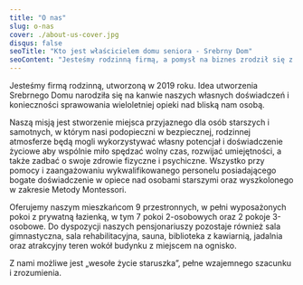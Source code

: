 ```yaml
---
title: "O nas"
slug: o-nas
cover: ./about-us-cover.jpg
disqus: false
seoTitle: "Kto jest właścicielem domu seniora - Srebrny Dom"
seoContent: "Jesteśmy rodzinną firmą, a pomysł na biznes zrodził się z pasji do opieki na osobami starszymi."
---
```


Jesteśmy firmą rodzinną, utworzoną w 2019 roku. Idea utworzenia Srebrnego Domu narodziła się na kanwie naszych własnych doświadczeń i konieczności sprawowania wieloletniej opieki nad bliską nam osobą.

Naszą misją jest stworzenie miejsca przyjaznego dla osób starszych i samotnych, w którym nasi podopieczni w bezpiecznej, rodzinnej atmosferze będą mogli wykorzystywać własny potencjał i doświadczenie życiowe aby wspólnie miło spędzać wolny czas, rozwijać umiejętności, a także zadbać o swoje zdrowie fizyczne i psychiczne. Wszystko przy pomocy i zaangażowaniu wykwalifikowanego personelu posiadającego bogate doświadczenie w opiece nad osobami starszymi oraz wyszkolonego w zakresie Metody Montessori.

Oferujemy naszym mieszkańcom 9 przestronnych, w pełni wyposażonych pokoi z prywatną łazienką, w tym 7 pokoi 2-osobowych oraz 2 pokoje 3-osobowe. Do dyspozycji naszych pensjonariuszy pozostaje również sala gimnastyczna, sala rehabilitacyjna, sauna, biblioteka z kawiarnią, jadalnia oraz atrakcyjny teren wokół budynku z miejscem na ognisko.

Z nami możliwe jest „wesołe życie staruszka”, pełne wzajemnego szacunku i zrozumienia. 
